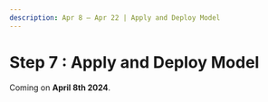 ```yaml
---
description: Apr 8 – Apr 22 | Apply and Deploy Model
---
```


# Step 7 : Apply and Deploy Model

Coming on **April 8th 2024**.
